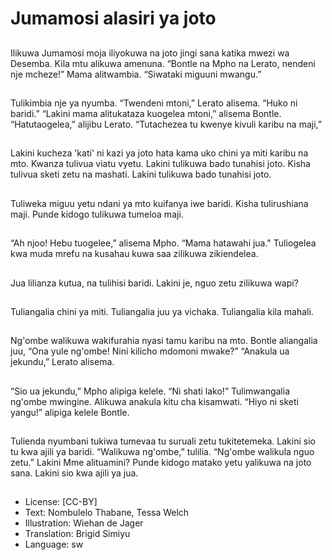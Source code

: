 # Jumamosi alasiri ya joto

##
Ilikuwa Jumamosi moja
iliyokuwa na joto jingi sana
katika mwezi wa Desemba.
Kila mtu alikuwa amenuna.
“Bontle na Mpho na Lerato,
nendeni nje mcheze!” Mama
alitwambia.
“Siwataki miguuni mwangu.”

##
Tulikimbia nje ya nyumba.
“Twendeni mtoni,” Lerato
alisema. “Huko ni baridi.”
“Lakini mama alitukataza
kuogelea mtoni,” alisema
Bontle.
“Hatutaogelea,” alijibu Lerato.
“Tutachezea tu kwenye kivuli
karibu na maji,”

##
Lakini kucheza 'kati' ni kazi ya
joto hata kama uko chini ya miti
karibu na mto.
Kwanza tulivua viatu vyetu.
Lakini tulikuwa bado tunahisi
joto.
Kisha tulivua sketi zetu na
mashati.
Lakini tulikuwa bado tunahisi
joto.

##
Tuliweka miguu yetu ndani ya
mto kuifanya iwe baridi.
Kisha tulirushiana maji.
Punde kidogo tulikuwa tumeloa
maji.

##
“Ah njoo! Hebu tuogelee,”
alisema Mpho. “Mama hatawahi
jua."
Tuliogelea kwa muda mrefu na
kusahau kuwa saa zilikuwa
zikiendelea.

##
Jua lilianza kutua, na tulihisi
baridi.
Lakini je, nguo zetu zilikuwa
wapi?

##
Tuliangalia chini ya miti.
Tuliangalia juu ya vichaka.
Tuliangalia kila mahali.

##
Ng'ombe walikuwa wakifurahia
nyasi tamu karibu na mto.
Bontle aliangalia juu, “Ona yule
ng'ombe! Nini kilicho mdomoni
mwake?”
“Anakula ua jekundu,” Lerato
alisema.

##
“Sio ua jekundu,” Mpho alipiga
kelele. “Ni shati lako!”
Tulimwangalia ng'ombe
mwingine.
Alikuwa anakula kitu cha
kisamwati.
“Hiyo ni sketi yangu!” alipiga
kelele Bontle.

##
Tulienda nyumbani tukiwa tumevaa tu suruali
zetu tukitetemeka. Lakini sio tu kwa ajili ya
baridi.
“Walikuwa ng'ombe,” tulilia.
“Ng'ombe walikula nguo zetu.”
Lakini Mme alituamini?
Punde kidogo matako yetu yalikuwa na joto
sana. Lakini sio kwa ajili ya jua.

##
* License: [CC-BY]
* Text: Nombulelo Thabane, Tessa Welch
* Illustration: Wiehan de Jager
* Translation: Brigid Simiyu
* Language: sw
